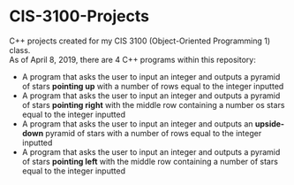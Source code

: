 # CIS-3100-Projects
C++ projects created for my CIS 3100 (Object-Oriented Programming 1) class. <br />
As of April 8, 2019, there are 4 C++ programs within this repository: <br />
* A program that asks the user to input an integer and outputs a pyramid of stars **pointing up** with a number of rows equal to the integer inputted
* A program that asks the user to input an integer and outputs a pyramid of stars **pointing right** with the middle row containing a number os stars equal to the integer inputted
* A program that asks the user to input an integer and outputs an **upside-down** pyramid of stars with a number of rows equal to the integer inputted
* A program that asks the user to input an integer and outputs a pyramid of stars **pointing left** with the middle row containing a number of stars equal to the integer inputted
